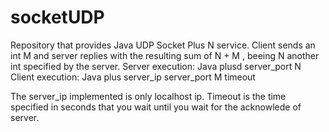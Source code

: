 # socketUDP
Repository that provides Java UDP Socket Plus N service. Client sends an int M and server replies with the resulting sum of N + M , beeing N another int specified by
the server.
Server execution: Java plusd server_port N
Client execution: Java plus server_ip server_port M timeout

The server_ip implemented is only localhost ip. Timeout is the time specified in seconds that you wait until you wait for the acknowlede of server.
